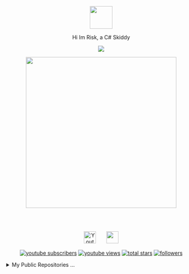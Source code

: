 <div align="center">
  <br>
  <br>
<br/>

</p>
  <br>
  <br>
  <a href="https://google.com/">
    <img width="60" height="60" src="https://yt3.ggpht.com/iSd6NnKtz0ZRPYmTjPNBLFeaWNay8lNcg9xHr4vLsaJZ5eCeZpJJ8vAdKshUF9j07-QfrpbMPA=s88-c-k-c0x00ffffff-no-rj" />
  </a>
  <br>
  <p>
  </p>
  <p>Hi Im Risk, a C# Skiddy</p>
  <img src="https://komarev.com/ghpvc/?username=leetrisk&color=green" />
  <p>
    <a href="leetrisk">
  <img src = "https://github-readme-stats.vercel.app/api?username=leetrisk&show_icons=true&theme=bear" width = 400>
    </a>
  </p>
  
  
  <br>
  <br>
</div>

<!-- Social icons section -->
<p align="center">
  <a href="https://www.youtube.com/channel/UCdZKgrtUeh62cUr59_PtNew"><img width="32px" alt="Youtube" title="Youtube" src="https://icons.iconarchive.com/icons/bokehlicia/pacifica/256/youtube-icon.png"/></a>
  &#8287;&#8287;&#8287;&#8287;&#8287;
  <a href="https://discord.gg/4gAvbWw9j6" alt="My Discord"><img width="32px" src="https://www.freepnglogos.com/uploads/discord-logo-png/discord-icon-24.png"/></a>
</p>


<!-- Social badges section -->
<!-- Badges with custom icons - https://github.com/leetrisk/custom-icon-badges -->
<!-- YouTube stats - https://github.com/leetrisk/github-readme-youtube-stats -->
<!-- View counter - https://github.com/DenverCoder1/Simple-View-Counter -->
<!-- Star counter - https://github.com/idealclover/GitHub-Star-Counter -->
<p align="center">
  <a href="https://www.youtube.com/channel/UCdZKgrtUeh62cUr59_PtNew?sub_confirmation=1">
    <img alt="youtube subscribers" title="Subscribe to my YouTube channel" src="https://custom-icon-badges.herokuapp.com/youtube/channel/subscribers/UCipSxT7a3rn81vGLw9lqRkg?color=%23E05D44&label=SUBSCRIBE&logo=video&logoColor=white&style=for-the-badge&labelColor=CE4630"/></a> 
  <a href="https://www.youtube.com/channel/UCdZKgrtUeh62cUr59_PtNew">
    <img alt="youtube views" title="YouTube views" src="https://custom-icon-badges.herokuapp.com/youtube/channel/views/UCdZKgrtUeh62cUr59_PtNew?color=%23E1AD0E&logo=video&logoColor=white&style=for-the-badge&labelColor=C79600"/></a> 
  <a href="https://github.com/leetrisk?tab=repositories&sort=stargazers">
    <img alt="total stars" title="Total stars on GitHub" src="https://custom-icon-badges.herokuapp.com/badge/dynamic/json?logo=star&color=55960c&labelColor=488207&label=Stars&style=for-the-badge&query=%24.stars&url=https://api.github-star-counter.workers.dev/user/leetrisk"/></a>
  <a href="https://github.com/leetrisk?tab=followers">
    <img alt="followers" title="Follow me on Github" src="https://custom-icon-badges.herokuapp.com/github/followers/leetrisk?color=236ad3&labelColor=1155ba&style=for-the-badge&logo=person-add&label=Follow&logoColor=white"/></a>

<details>
<summary>  My Public Repositories ...</summary>

<a href="https://github.com/Leetrisk/dcbgb">
  <img alt="kkt" src="https://github-readme-stats.vercel.app/api/pin/?username=Leetrisk&repo=dcbgb&show_owner=true" />
</a>
</details>



